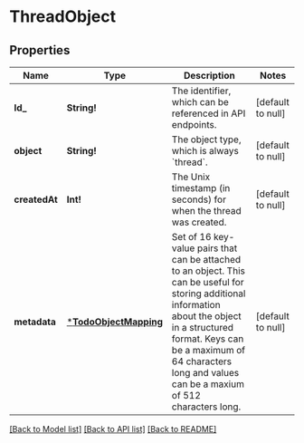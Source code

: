 # ThreadObject

## Properties
Name | Type | Description | Notes
------------ | ------------- | ------------- | -------------
**Id_** | **String!** | The identifier, which can be referenced in API endpoints. | [default to null]
**object** | **String!** | The object type, which is always &#x60;thread&#x60;. | [default to null]
**createdAt** | **Int!** | The Unix timestamp (in seconds) for when the thread was created. | [default to null]
**metadata** | [***TodoObjectMapping**](.md) | Set of 16 key-value pairs that can be attached to an object. This can be useful for storing additional information about the object in a structured format. Keys can be a maximum of 64 characters long and values can be a maxium of 512 characters long.  | [default to null]

[[Back to Model list]](../README.md#documentation-for-models) [[Back to API list]](../README.md#documentation-for-api-endpoints) [[Back to README]](../README.md)


